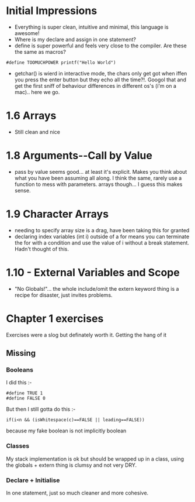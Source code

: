 # Initial Impressions
- Everything is super clean, intuitive and minimal, this language is awesome!
- Where is my declare and assign in one statement?
- define is super powerful and feels very close to the compiler.  Are these the same as macros?
```
#define TOOMUCHPOWER printf("Hello World")
```
- getchar() is wierd in interactive mode, the chars only get got when iffen you press the enter button but they echo all the time?!.  Googol that and get the first sniff of behaviour differences in different os's (i'm on a mac).. here we go.

# 1.6  Arrays
- Still clean and nice 

# 1.8 Arguments--Call by Value
- pass by value seems good... at least it's explicit.  Makes you think about what you have been assuming all along.  I think the same, rarely use a function to mess with parameters.  arrays though... I guess this makes sense.

# 1.9 Character Arrays
- needing to specify array size is a drag, have been taking this for granted
- declaring index variables (int i) outside of a for means you can terminate the for with a condition and use the value of i without a break statement.  Hadn't thought of this.

# 1.10 - External Variables and Scope
- "No Globals!"... the whole include/omit the extern keyword thing is a recipe for disaster, just invites problems.

# Chapter 1 exercises
Exercises were a slog but definately worth it.  Getting the hang of it

## Missing
### Booleans
I did this :-
```
#define TRUE 1
#define FALSE 0
```
But then I still gotta do this :-
```
if(i<n && (isWhitespace(c)==FALSE || leading==FALSE))
```
because my fake boolean is not implicitly boolean

### Classes
My stack implementation is ok but should be wrapped up in a class, using the globals + extern thing is clumsy and not very DRY.

### Declare + Initialise
In one statement, just so much cleaner and more cohesive.
